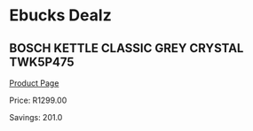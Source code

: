 
# Ebucks Dealz
## BOSCH KETTLE CLASSIC GREY CRYSTAL TWK5P475
[Product Page](https://www.ebucks.com/web/shop/productSelected.do?prodId=1149072807&catId=704985963)

Price: R1299.00

Savings: 201.0


	